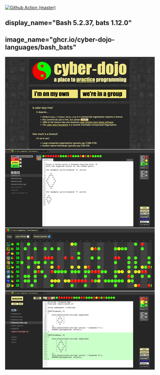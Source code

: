 [![Github Action (master)](https://github.com/cyber-dojo-languages/bash-bats/actions/workflows/main.yml/badge.svg)](https://github.com/cyber-dojo-languages/bash-bats/actions)

## display_name="Bash 5.2.37, bats 1.12.0"
## image_name="ghcr.io/cyber-dojo-languages/bash_bats"

![cyber-dojo.org home page](https://github.com/cyber-dojo/cyber-dojo/blob/master/shared/home_page_snapshot.png)